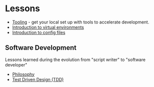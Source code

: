 # Lessons

* [Tooling](tooling.md) - get your local set up with tools to accelerate development.
* [Introduction to virtual environments](virtual-environments.md)
* [Introduction to config files](config-files.md)

## Software Development

Lessons learned during the evolution from "script writer" to "software developer"

* [Philosophy](philosophy.md)
* [Test Driven Design (TDD)](tdd.md)
